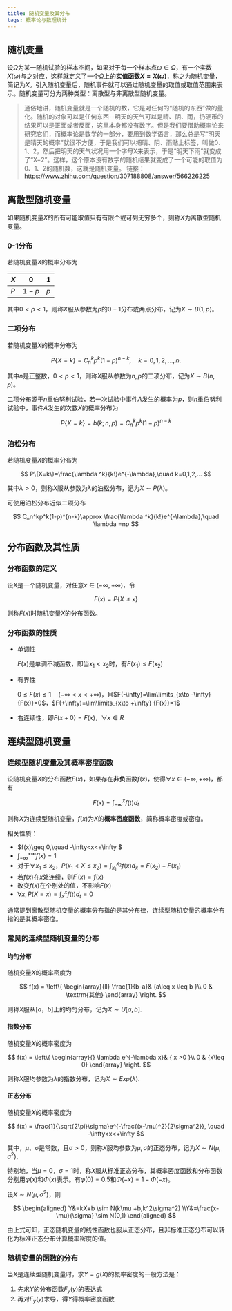 ```yaml
---
title: 随机变量及其分布
tags: 概率论与数理统计
---
```


## 随机变量

设$\Omega$为某一随机试验的样本空间，如果对于每一个样本点$\omega \in \Omega$，有一个实数$X(\omega)$与之对应，这样就定义了一个$\Omega$上的**实值函数$X=X(\omega)$**，称之为随机变量，简记为$X$。引入随机变量后，随机事件就可以通过随机变量的取值或取值范围来表示。随机变量可分为两种类型：离散型与非离散型随机变量。

> 通俗地讲，随机变量就是一个随机的数，它是对任何的“随机的东西”做的量化。随机的对象可以是任何东西--明天的天气可以是晴、阴、雨，扔硬币的结果可以是正面或者反面，这里本身都没有数字。但是我们要借助概率论来研究它们，而概率论是数学的一部分，要用到数学语言，那么总是写“明天是晴天的概率”就很不方便，于是我们可以把晴、阴、雨贴上标签，叫做0、1、2，然后把明天的天气状况用一个字母X来表示，于是“明天下雨”就变成了“X=2”。这样，这个原本没有数字的随机结果就变成了一个可能的取值为0、1、2的随机数，这就是随机变量。
> 链接：https://www.zhihu.com/question/307188808/answer/566226225

## 离散型随机变量

如果随机变量$X$的所有可能取值只有有限个或可列无穷多个，则称$X$为离散型随机变量。

### 0-1分布

若随机变量$X$的概率分布为

| $X$ | 0   |1|
| ---- | ---- |----|
| $P$  | $1-p$ |$p$|

其中$0<p<1$，则称$X$服从参数为$p$的$0-1$分布或两点分布，记为$X\sim B(1,p)$。

### 二项分布

若随机变量$X$的概率分布为

$$
P\{X=k\}=C_n^kp^k(1-p)^{n-k},\quad k=0,1,2,...,n.
$$

其中$n$是正整数，$0<p<1$，则称$X$服从参数为$n,p$的二项分布，记为$X\sim B(n,p)$。

二项分布源于$n$重伯努利试验，若一次试验中事件$A$发生的概率为$p$，则$n$重伯努利试验中，事件$A$发生的次数$X$的概率分布为

$$
P\{ X=k \}=b(k;n,p)=C_n^kp^k(1-p)^{n-k}
$$


### 泊松分布

若随机变量$X$的概率分布为

$$
P\{X=k\}=\frac{\lambda ^k}{k!}e^{-\lambda},\quad k=0,1,2,...
$$

其中$\lambda >0$，则称$X$服从参数为$\lambda$的泊松分布，记为$X\sim P(\lambda)$。

可使用泊松分布近似二项分布

$$
C_n^kp^k(1-p)^{n-k}\approx \frac{\lambda ^k}{k!}e^{-\lambda},\quad \lambda =np
$$

## 分布函数及其性质

### 分布函数的定义

设$X$是一个随机变量，对任意$x\in (-\infty,+\infty)$，令

$$
F(x) = P\{X\leq x\}
$$

则称$F(x)$时随机变量$X$的分布函数。

### 分布函数的性质

- 单调性

  $F(x)$是单调不减函数，即当$x_1<x_2$时，有$F(x_1)\leq F(x_2)$

- 有界性

  $0\leq F(x) \leq1 \quad (-\infty<x<+\infty)$，且$F(-\infty)=\lim\limits_{x\to -\infty} {F(x)}=0$，$F(+\infty)=\lim\limits_{x\to +\infty} {F(x)}=1$

- 右连续性，即$F(x+0)=F(x)$，$\forall x\in R$



## 连续型随机变量

### 连续型随机变量及其概率密度函数

设随机变量$X$的分布函数$F(x)$，如果存在**非负**函数$f(x)$，使得$\forall x \in (-\infty,+\infty)$，都有

$$
F(x)=\int_{-\infty}^{x}f(t)d_t
$$

则称$X$为连续型随机变量，$f(x)$为$X$的**概率密度函数**，简称概率密度或密度。

相关性质：

- $f(x)\geq 0,\quad -\infty<x<+\infty $
- $\int_{-\infty}^{+\infty}f(x)=1$
- 对于$\forall x_1\leq x_2$，$P(x_1<X\leq x_2)$$=\int_{x_1}^{x_2}f(x)d_x = F(x_2)-F(x_1)$
- 若$f(x)$在$x$处连续，则$F^{'}(x)=f(x)$
- 改变$f(x)$在个别处的值，不影响$F(x)$
- $\forall x,P(X=x)=\int_x^xf(t)d_t=0$

通常提到离散型随机变量的概率分布指的是其分布律，连续型随机变量的概率分布指的是其概率密度。

### 常见的连续型随机变量的分布

#### 均匀分布

随机变量$X$的概率密度为

$$
f(x) = \left\{ \begin{array}{ll}
 \frac{1}{b-a}& {a\leq x \leq b }\\
 0 & \textrm{其他}
\end{array} \right.
$$

则称$X$服从$[a，b]$上的均匀分布，记为$X \sim U[a,b]$.

#### 指数分布

随机变量$X$的概率密度为

$$
f(x) = \left\{ \begin{array}{}
 \lambda e^{-\lambda x}& { x >0 }\\
 0 & {x\leq 0}
\end{array} \right.
$$

则称$X$服均参数为$\lambda$的指数分布，记为$X \sim Exp(\lambda)$.

#### 正态分布

随机变量$X$的概率密度为

$$
f(x) = \frac{1}{\sqrt{2\pi}\sigma}e^{-\frac{(x-\mu)^2}{2\sigma^2}}, \quad -\infty<x<+\infty
$$

其中，$\mu$、$\sigma$是常数，且$\sigma >0$，则称$X$服均参数为$\mu,\sigma$的正态分布，记为$X \sim N(\mu,\sigma^2)$.

特别地，当$\mu = 0$，$\sigma = 1$时，称$X$服从标准正态分布，其概率密度函数和分布函数分别用$\varphi(x)$和$\Phi(x)$表示。有$\varphi(0)=0.5$和$\Phi(-x)=1-\Phi(-x)$。

设$X \sim N(\mu,\sigma^2)$，则

$$
\begin{aligned}
Y&=kX+b \sim N(k\mu +b,k^2\sigma^2)
\\Y&=\frac{x-\mu}{\sigma} \sim N(0,1)
\end{aligned}
$$

由上式可知，正态随机变量的线性函数也服从正态分布，且非标准正态分布可以转化为标准正态分布计算概率密度的值。

### 随机变量的函数的分布

当$X$是连续型随机变量时，求$Y=g(X)$的概率密度的一般方法是：

1. 先求$Y$的分布函数$F_y(y)$的表达式
2. 再对$F_y(y)$求导，得$Y$得概率密度函数